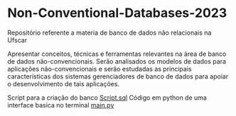 # Non-Conventional-Databases-2023

Repositório referente a materia de banco de dados não relacionais na Ufscar

Apresentar conceitos, técnicas e ferramentas relevantes na área de banco de dados não-convencionais. Serão analisados os modelos de dados para aplicações não-convencionais e serão estudadas as principais características dos sistemas gerenciadores de banco de dados para apoiar o desenvolvimento de tais aplicações.

Script para a criação do banco [Script.sql](./Script.sql)
Código em python de uma interface basica no terminal [main.py](./main.py)
